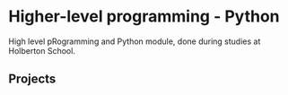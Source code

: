 # Higher-level programming - Python

High level pRogramming and Python module, done during studies at Holberton School.

## Projects

